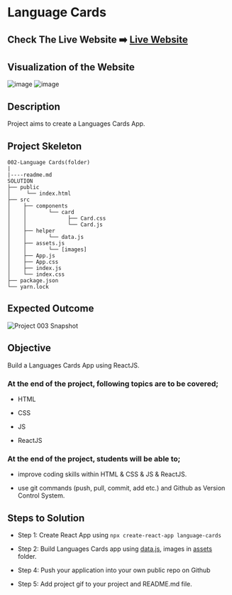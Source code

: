 


# Language Cards


## Check The Live Website ➡️ [Live Website](https://card-language.netlify.app/)

## Visualization of the Website



![image](https://user-images.githubusercontent.com/105461003/195991308-756d4b27-bbb3-4cb7-8faf-1f2a09da5ba7.png)
![image](https://user-images.githubusercontent.com/105461003/195991334-365a2a52-353d-409d-ab0b-074b0e058834.png)



## Description

Project aims to create a Languages Cards App.



## Project Skeleton

```
002-Language Cards(folder)
|
|----readme.md        
SOLUTION
├── public
│     └── index.html
├── src
│    ├── components
│    │       └── card
│    │             ├── Card.css
│    │             └── Card.js
│    ├── helper
│    │       └── data.js
│    ├── assets.js
│    │       └── [images]
│    ├── App.js
│    ├── App.css
│    ├── index.js
│    └── index.css
├── package.json
└── yarn.lock
```

## Expected Outcome

![Project 003 Snapshot](language-cards.gif)

## Objective

Build a Languages Cards App using ReactJS.

### At the end of the project, following topics are to be covered;

- HTML

- CSS

- JS

- ReactJS

### At the end of the project, students will be able to;

- improve coding skills within HTML & CSS & JS & ReactJS.

- use git commands (push, pull, commit, add etc.) and Github as Version Control System.

## Steps to Solution

- Step 1: Create React App using `npx create-react-app language-cards`

- Step 2: Build Languages Cards app using [data.js](data.js), images in [assets](./assets/) folder.

- Step 4: Push your application into your own public repo on Github

- Step 5: Add project gif to your project and README.md file.




